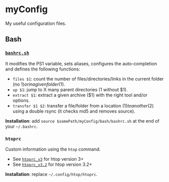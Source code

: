 # myConfig
My useful configuration files.

## Bash

### [`bashrc.sh`](bash/bashrc.sh)

It modifies the PS1 variable, sets aliases, configures the auto-completion and defines the following functions:
  - `files $1`: count the number of files/directories/links in the current folder (no $1) or in a given folder ($1).
  - `up $1`: jump to X many parent directories (1 without $1).
  - `extract $1`: extract a given archive ($1) with the right tool and/or options.
  - `transfer $1 $2`: transfer a file/folder from a location ($1) to another ($2) using a double rsync (it checks md5 and removes source).

**Installation**: add `source $somePath/myConfig/bash/bashrc.sh` at the end of your `~/.bashrc`.

### `htoprc`

Custom information using the `htop` command.
  - See [`htoprc_v3`](bash/htoprc_v3) for htop version 3+
  - See [`htoprc_v3.2`](bash/htoprc_v3.2) for htop version 3.2+

**Installation**: replace `~/.config/htop/htoprc`.